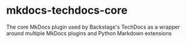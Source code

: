 # mkdocs-techdocs-core
The core MkDocs plugin used by Backstage's TechDocs as a wrapper around multiple MkDocs plugins and Python Markdown extensions
